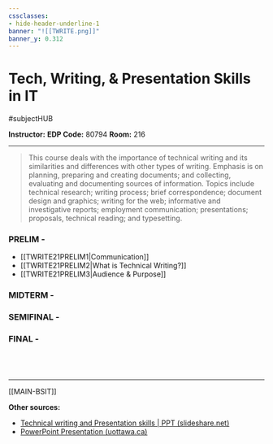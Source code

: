 ```yaml
---
cssclasses:
- hide-header-underline-1
banner: "![[TWRITE.png]]"
banner_y: 0.312
---
```


# Tech, Writing, & Presentation Skills in IT
#subjectHUB 

**Instructor:**
**EDP Code:** 80794
**Room:** 216

---
> This course deals with the importance of technical writing and its similarities and differences with other types of writing. Emphasis is on planning, preparing and creating documents; and collecting, evaluating and documenting sources of information. Topics include technical research; writing process; brief correspondence; document design and graphics; writing for the web; informative and investigative reports; employment communication; presentations; proposals, technical reading; and typesetting.

### PRELIM - 
- [[TWRITE21PRELIM1|Communication]]
- [[TWRITE21PRELIM2|What is Technical Writing?]]
- [[TWRITE21PRELIM3|Audience & Purpose]]

### MIDTERM - 
### SEMIFINAL - 
### FINAL - 

#

<br>

---
[[MAIN-BSIT]]

**Other sources:**
- [Technical writing and Presentation skills | PPT (slideshare.net)](https://www.slideshare.net/malikSaqib05/technical-writing-and-presentation-skills-52204700)
- [PowerPoint Presentation (uottawa.ca)](http://www.eiti.uottawa.ca/~rhabash/ELG2911TechnicalWritingandPresentation.pdf)